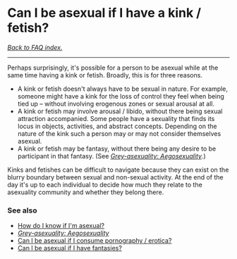 # Can I be asexual if I have a kink / fetish?

[*Back to FAQ index.*](https://github.com/MissTeapot/LGBT-Wikis/blob/main/github_wiki/asexuality/faq.md)

---

Perhaps surprisingly, it's possible for a person to be asexual while at the same time having a kink or fetish. Broadly, this is for three reasons.

* A kink or fetish doesn't always have to be sexual in nature. For example, someone might have a kink for the loss of control they feel when being tied up – without involving erogenous zones or sexual arousal at all.
* A kink or fetish may involve arousal / libido, without there being sexual attraction accompanied. Some people have a sexuality that finds its locus in objects, activities, and abstract concepts. Depending on the nature of the kink such a person may or may not consider themselves asexual.
* A kink or fetish may be fantasy, without there being any desire to be participant in that fantasy. (See [*Grey-asexuality: Aegosexuality*](https://github.com/MissTeapot/LGBT-Wikis/blob/main/github_wiki/asexuality/grey-asexuality#wiki_aegosexuality.md).)

Kinks and fetishes can be difficult to navigate because they can exist on the blurry boundary between sexual and non-sexual activity. At the end of the day it's up to each individual to decide how much they relate to the asexuality community and whether they belong there.

### See also

* [How do I know if I'm asexual?](https://github.com/MissTeapot/LGBT-Wikis/blob/main/github_wiki/asexuality/faq/how_do_i_know.md)
* [*Grey-asexuality: Aegosexuality*](https://github.com/MissTeapot/LGBT-Wikis/blob/main/github_wiki/asexuality/grey-asexuality#wiki_aegosexuality.md)
* [Can I be asexual if I consume pornography / erotica?](https://github.com/MissTeapot/LGBT-Wikis/blob/main/github_wiki/asexuality/faq/can_i_be_asexual_if_i_use_pornography.md)
* [Can I be asexual if I have fantasies?](https://github.com/MissTeapot/LGBT-Wikis/blob/main/github_wiki/asexuality/faq/can_i_be_asexual_if_i_have_fantasies.md)